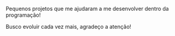 Pequenos projetos que me ajudaram a me desenvolver dentro da programação!

Busco evoluir cada vez mais, agradeço a atenção!
